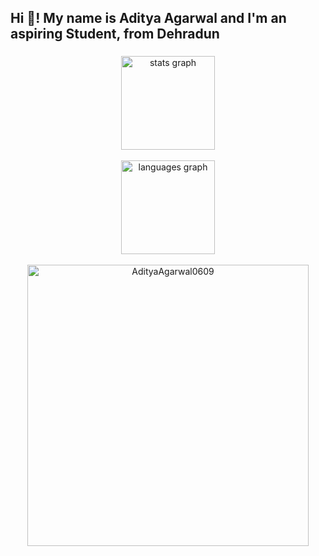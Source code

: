 
<h2 align="left">Hi 👋! My name is Aditya Agarwal and I'm an aspiring Student, from Dehradun</h2>

###

<div align="center">
  <img src="https://github-readme-stats.vercel.app/api?username=AdityaAgarwal0609&hide_title=false&hide_rank=false&show_icons=true&include_all_commits=true&count_private=true&disable_animations=false&theme=dracula&locale=en&hide_border=false" height="150" alt="stats graph"  />
  <br/>
  <br/>
  <img src="https://github-readme-stats.vercel.app/api/top-langs?username=AdityaAgarwal0609&locale=en&hide_title=false&layout=compact&card_width=320&langs_count=5&theme=dracula&hide_border=false" height="150" alt="languages graph"  />
  <br/>
  <br/>
  <img align="center" width="450" src="https://github-readme-streak-stats.herokuapp.com/?user=AdityaAgarwal0609&theme=dracula" alt="AdityaAgarwal0609" /></p>
  <br/>
  <br/>
</div>

